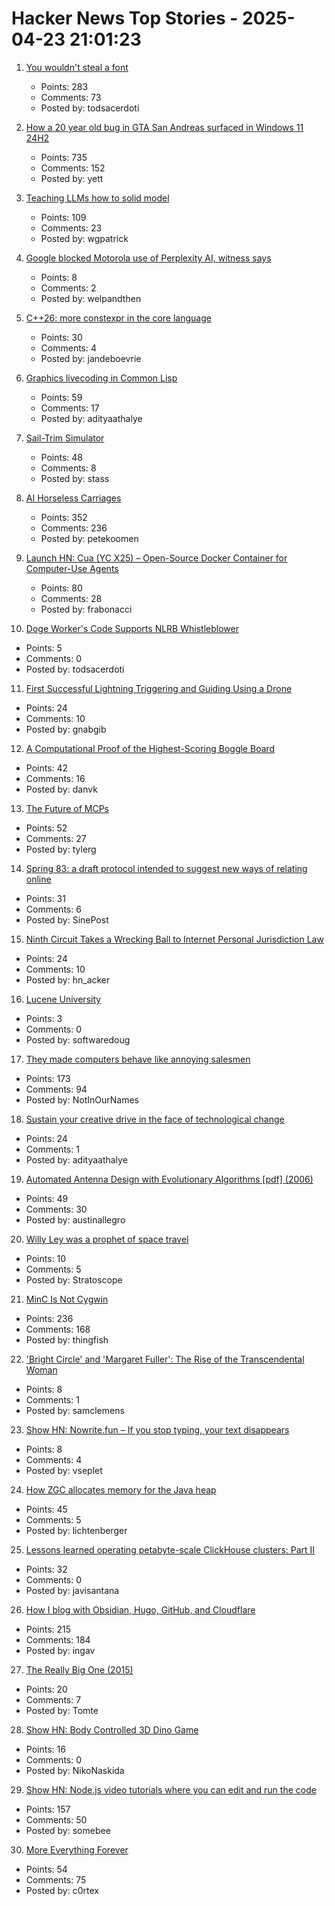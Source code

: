 # Hacker News Top Stories - 2025-04-23 21:01:23

1. [You wouldn't steal a font](https://fedi.rib.gay/notes/a6xqityngfubsz0f)
   - Points: 283
   - Comments: 73
   - Posted by: todsacerdoti

2. [How a 20 year old bug in GTA San Andreas surfaced in Windows 11 24H2](https://cookieplmonster.github.io/2025/04/23/gta-san-andreas-win11-24h2-bug/)
   - Points: 735
   - Comments: 152
   - Posted by: yett

3. [Teaching LLMs how to solid model](https://willpatrick.xyz/technology/2025/04/23/teaching-llms-how-to-solid-model.html)
   - Points: 109
   - Comments: 23
   - Posted by: wgpatrick

4. [Google blocked Motorola use of Perplexity AI, witness says](https://www.bloomberg.com/news/articles/2025-04-23/perplexity-executive-says-google-blocked-motorola-s-use-of-ai-assistant)
   - Points: 8
   - Comments: 2
   - Posted by: welpandthen

5. [C++26: more constexpr in the core language](https://www.sandordargo.com/blog/2025/04/23/cpp26-constexpr-language-changes)
   - Points: 30
   - Comments: 4
   - Posted by: jandeboevrie

6. [Graphics livecoding in Common Lisp](https://kevingal.com/blog/cl-livecoding.html)
   - Points: 59
   - Comments: 17
   - Posted by: adityaathalye

7. [Sail-Trim Simulator](https://simulator.atterwind.info/)
   - Points: 48
   - Comments: 8
   - Posted by: stass

8. [AI Horseless Carriages](https://koomen.dev/essays/horseless-carriages/)
   - Points: 352
   - Comments: 236
   - Posted by: petekoomen

9. [Launch HN: Cua (YC X25) – Open-Source Docker Container for Computer-Use Agents](https://github.com/trycua/cua)
   - Points: 80
   - Comments: 28
   - Posted by: frabonacci

10. [Doge Worker's Code Supports NLRB Whistleblower](https://krebsonsecurity.com/2025/04/doge-workers-code-supports-nlrb-whistleblower/)
   - Points: 5
   - Comments: 0
   - Posted by: todsacerdoti

11. [First Successful Lightning Triggering and Guiding Using a Drone](https://group.ntt/en/newsrelease/2025/04/18/250418a.html)
   - Points: 24
   - Comments: 10
   - Posted by: gnabgib

12. [A Computational Proof of the Highest-Scoring Boggle Board](https://www.danvk.org/2025/04/23/boggle-solved.html)
   - Points: 42
   - Comments: 16
   - Posted by: danvk

13. [The Future of MCPs](https://iamcharliegraham.substack.com/publish/post/161906169)
   - Points: 52
   - Comments: 27
   - Posted by: tylerg

14. [Spring 83: a draft protocol intended to suggest new ways of relating online](https://github.com/robinsloan/spring-83)
   - Points: 31
   - Comments: 6
   - Posted by: SinePost

15. [Ninth Circuit Takes a Wrecking Ball to Internet Personal Jurisdiction Law](https://blog.ericgoldman.org/archives/2025/04/ninth-circuit-takes-a-wrecking-ball-to-internet-personal-jurisdiction-law-briskin-v-shopify.htm)
   - Points: 24
   - Comments: 10
   - Posted by: hn_acker

16. [Lucene University](https://github.com/msfroh/lucene-university)
   - Points: 3
   - Comments: 0
   - Posted by: softwaredoug

17. [They made computers behave like annoying salesmen](https://rakhim.exotext.com/they-made-computers-behave-like-annoying-salesmen)
   - Points: 173
   - Comments: 94
   - Posted by: NotInOurNames

18. [Sustain your creative drive in the face of technological change](https://thecreativeindependent.com/people/multi-disciplinary-artist-jack-rusher-on-the-need-to-sustain-your-creative-drive-in-the-face-of-technological-change/)
   - Points: 24
   - Comments: 1
   - Posted by: adityaathalye

19. [Automated Antenna Design with Evolutionary Algorithms [pdf] (2006)](https://ntrs.nasa.gov/api/citations/20060024675/downloads/20060024675.pdf)
   - Points: 49
   - Comments: 30
   - Posted by: austinallegro

20. [Willy Ley was a prophet of space travel](https://www.nytimes.com/2025/04/21/nyregion/willy-ley-rocket-ashes.html)
   - Points: 10
   - Comments: 5
   - Posted by: Stratoscope

21. [MinC Is Not Cygwin](https://minc.commandlinerevolution.nl/english/home.html)
   - Points: 236
   - Comments: 168
   - Posted by: thingfish

22. ['Bright Circle' and 'Margaret Fuller': The Rise of the Transcendental Woman](https://www.wsj.com/arts-culture/books/bright-circle-and-margaret-fuller-the-rise-of-the-transcendental-woman-1bacdb10)
   - Points: 8
   - Comments: 1
   - Posted by: samclemens

23. [Show HN: Nowrite.fun – If you stop typing, your text disappears](https://nowrite.fun)
   - Points: 8
   - Comments: 4
   - Posted by: vseplet

24. [How ZGC allocates memory for the Java heap](https://joelsiks.com/posts/zgc-heap-memory-allocation/)
   - Points: 45
   - Comments: 5
   - Posted by: lichtenberger

25. [Lessons learned operating petabyte-scale ClickHouse clusters: Part II](https://www.tinybird.co/blog-posts/what-i-learned-operating-clickhouse-part-ii)
   - Points: 32
   - Comments: 0
   - Posted by: javisantana

26. [How I blog with Obsidian, Hugo, GitHub, and Cloudflare](https://ingau.me/blog/how-i-write-my-blogs-in-obsidian-and-publish-instantly/)
   - Points: 215
   - Comments: 184
   - Posted by: ingav

27. [The Really Big One (2015)](https://www.newyorker.com/magazine/2015/07/20/the-really-big-one)
   - Points: 20
   - Comments: 7
   - Posted by: Tomte

28. [Show HN: Body Controlled 3D Dino Game](https://nicknaskida.github.io/vibe-coding-game-jam/)
   - Points: 16
   - Comments: 0
   - Posted by: NikoNaskida

29. [Show HN: Node.js video tutorials where you can edit and run the code](undefined)
   - Points: 157
   - Comments: 50
   - Posted by: somebee

30. [More Everything Forever](https://www.nytimes.com/2025/04/23/books/review/more-everything-forever-adam-becker.html)
   - Points: 54
   - Comments: 75
   - Posted by: c0rtex

